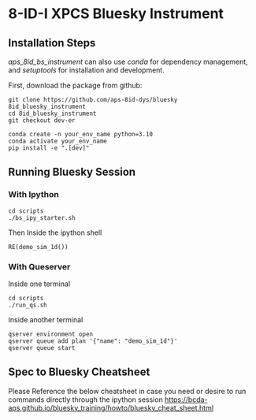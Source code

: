 # 8-ID-I XPCS Bluesky Instrument

## Installation Steps
*aps_8id_bs_instrument* can also use *conda* for dependency management, and
*setuptools* for installation and development.

First, download the package from github:

```
git clone https://github.com/aps-8id-dys/bluesky 8id_bluesky_instrument
cd 8id_bluesky_instrument
git checkout dev-er
```

```
conda create -n your_env_name python=3.10
conda activate your_env_name
pip install -e ".[dev]"
```

## Running Bluesky Session
### With Ipython

```
cd scripts
./bs_ipy_starter.sh
```

Then Inside the ipython shell
```
RE(demo_sim_1d())
```

### With Queserver

Inside one terminal
```
cd scripts
./run_qs.sh
```

Inside another terminal
```
qserver environment open
qserver queue add plan '{"name": "demo_sim_1d"}'
qserver queue start
```

## Spec to Bluesky Cheatsheet
Please Reference the below cheatsheet in case you need or desire to run commands directly through the ipython session
https://bcda-aps.github.io/bluesky_training/howto/bluesky_cheat_sheet.html
